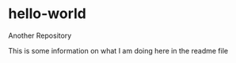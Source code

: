 # hello-world
Another Repository

This is some information on what I am doing here in the readme file
